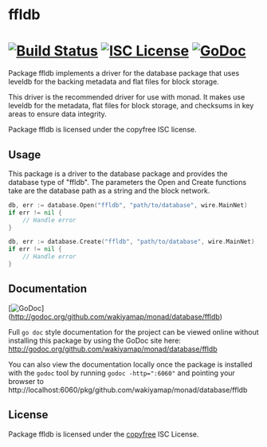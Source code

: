 ffldb
=====

[![Build Status](https://travis-ci.org/wakiyamap/monad.png?branch=master)](https://travis-ci.org/wakiyamap/monad)
[![ISC License](http://img.shields.io/badge/license-ISC-blue.svg)](http://copyfree.org)
[![GoDoc](https://godoc.org/github.com/wakiyamap/monad/database/ffldb?status.png)](http://godoc.org/github.com/wakiyamap/monad/database/ffldb)
=======

Package ffldb implements a driver for the database package that uses leveldb for
the backing metadata and flat files for block storage.

This driver is the recommended driver for use with monad.  It makes use leveldb
for the metadata, flat files for block storage, and checksums in key areas to
ensure data integrity.

Package ffldb is licensed under the copyfree ISC license.

## Usage

This package is a driver to the database package and provides the database type
of "ffldb".  The parameters the Open and Create functions take are the
database path as a string and the block network.

```Go
db, err := database.Open("ffldb", "path/to/database", wire.MainNet)
if err != nil {
	// Handle error
}
```

```Go
db, err := database.Create("ffldb", "path/to/database", wire.MainNet)
if err != nil {
	// Handle error
}
```

## Documentation

[![GoDoc](https://godoc.org/github.com/wakiyamap/monad/database/ffldb?status.png)]
(http://godoc.org/github.com/wakiyamap/monad/database/ffldb)

Full `go doc` style documentation for the project can be viewed online without
installing this package by using the GoDoc site here:
http://godoc.org/github.com/wakiyamap/monad/database/ffldb

You can also view the documentation locally once the package is installed with
the `godoc` tool by running `godoc -http=":6060"` and pointing your browser to
http://localhost:6060/pkg/github.com/wakiyamap/monad/database/ffldb

## License

Package ffldb is licensed under the [copyfree](http://copyfree.org) ISC
License.
